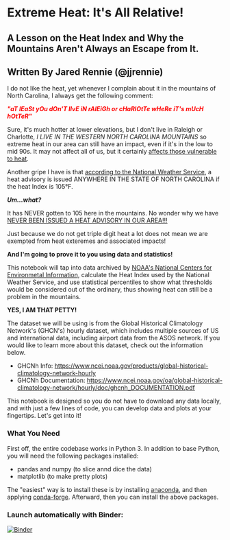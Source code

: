 # Extreme Heat: It's All Relative! 
## A Lesson on the Heat Index and Why the Mountains Aren't Always an Escape from It.
## Written By Jared Rennie (@jjrennie)

I do not like the heat, yet whenever I complain about it in the mountains of North Carolina, I always get the following comment:

<span style="color: red">***"aT lEaSt yOu dOn'T lIvE iN rAlEiGh or cHaRlOtTe wHeRe iT's mUcH hOtTeR"***</span>

Sure, it's much hotter at lower elevations, but I don't live in Raleigh or Charlotte, *I LIVE IN THE WESTERN NORTH CAROLINA MOUNTAINS* so extreme heat in our area can still have an impact, even if it's in the low to mid 90s. It may not affect all of us, but it certainly <a href='https://www.weather.gov/images/wrn/Infographics/_heat-vulnerable-populations-descriptions.png' target='blank'>affects those vulnerable to heat</a>.

Another gripe I have is that <a href='https://journals.ametsoc.org/view/journals/wcas/9/1/wcas-d-15-0037_1.xml' target="_blank">according to the National Weather Service</a>, a heat advisory is issued ANYWHERE IN THE STATE OF NORTH CAROLINA if the heat Index is 105°F.

***Um...what?*** 

It has NEVER gotten to 105 here in the mountains. No wonder why we have <a href='https://mesonet.agron.iastate.edu/plotting/auto/plot/90/t:state::v:total::ilabel:no::geo:ugc::drawc:yes::year:1986::year2:2025::sdate:1986-01-01%200000::edate:2025-08-20%200000::network:WFO::station:DMX::state:NC::fema:7::phenomena:HT::significance:Y::cmap:YlOrRd::_r:t::dpi:100.png' target='_blank'>NEVER BEEN ISSUED A HEAT ADVISORY IN OUR AREA!!!</a>

Just because we do not get triple digit heat a lot does not mean we are exempted from heat exteremes and associated impacts!

**And I'm going to prove it to you using data and statistics!**

This notebook will tap into data archived by <a href='https://www.ncei.noaa.gov/' target="_blank">NOAA's National Centers for Environmetal Information</a>, calculate the Heat Index used by the National Weather Service, and use statistical percentiles to show what thresholds would be considered out of the ordinary, thus showing heat can still be a problem in the mountains.

**YES, I AM THAT PETTY!**

The dataset we will be using is from the Global Historical Climatology Network's (GHCN's) hourly dataset, which includes multiple sources of US and international data, including airport data from the ASOS network. If you would like to learn more about this dataset, check out the information below. 

- GHCNh Info: https://www.ncei.noaa.gov/products/global-historical-climatology-network-hourly
- GHCNh Documentation: https://www.ncei.noaa.gov/oa/global-historical-climatology-network/hourly/doc/ghcnh_DOCUMENTATION.pdf

This notebook is designed so you do not have to download any data locally, and with just a few lines of code, you can develop data and plots at your fingertips. Let's get into it!

### What You Need

First off, the entire codebase works in Python 3. In addition to base Python, you will need the following packages installed: 
- pandas and numpy (to slice annd dice the data)
- matplotlib (to make pretty plots)

The "easiest" way is to install these is by installing <a href='https://www.anaconda.com' target="_blank">anaconda</a>, and then applying <a href='https://conda-forge.org/' target="_blank">conda-forge</a>. Afterward, then you can install the above packages. 

### Launch automatically with Binder:
[![Binder](https://mybinder.org/badge_logo.svg)](https://mybinder.org/v2/gh/jjrennie/heat-index-relative-thresholds/HEAD?urlpath=%2Fdoc%2Ftree%2Fghcnh_heatIndex.ipynb)
